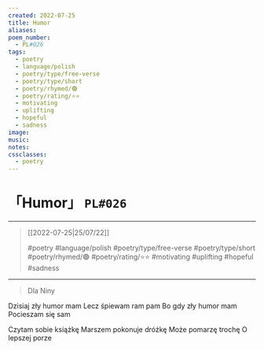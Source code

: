 ```yaml
---
created: 2022-07-25
title: Humor
aliases:
poem_number:
  - PL#026
tags:
  - poetry
  - language/polish
  - poetry/type/free-verse
  - poetry/type/short
  - poetry/rhymed/🟢
  - poetry/rating/⭐⭐
  - motivating
  - uplifting
  - hopeful
  - sadness
image:
music:
notes:
cssclasses:
  - poetry
---
```

# 「Humor」 `PL#026`

---

> [[2022-07-25|25/07/22]]
> 
> #poetry 
> #language/polish 
> #poetry/type/free-verse #poetry/type/short 
> #poetry/rhymed/🟢 
> #poetry/rating/⭐⭐ 
> #motivating #uplifting #hopeful #sadness 

---

> Dla Niny

Dzisiaj zły humor mam
Lecz śpiewam ram pam
Bo gdy zły humor mam
Pocieszam się sam

Czytam sobie książkę
Marszem pokonuje dróżkę
Może pomarzę trochę
O lepszej porze